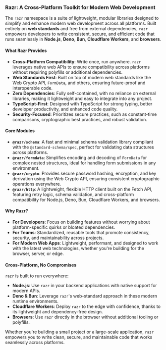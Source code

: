 ### **Razr: A Cross-Platform Toolkit for Modern Web Development**

The `razr` namespace is a suite of lightweight, modular libraries designed to
simplify and enhance modern web development across all platforms. Built entirely
on **web standards** and free from external dependencies, `razr` empowers
developers to write consistent, secure, and efficient code that runs seamlessly
in **Node.js**, **Deno**, **Bun**, **Cloudflare Workers**, and **browsers**.

#### **What Razr Provides**

- **Cross-Platform Compatibility**: Write once, run anywhere. `razr` leverages
  native web APIs to ensure compatibility across platforms without requiring
  polyfills or additional dependencies.
- **Web Standards First**: Built on top of modern web standards like the Web
  Crypto API, `FormData`, and others, ensuring future-proof and interoperable
  code.
- **Zero Dependencies**: Fully self-contained, with no reliance on external
  libraries, making it lightweight and easy to integrate into any project.
- **TypeScript-First**: Designed with TypeScript for strong typing, better
  developer productivity, and enhanced code quality.
- **Security-Focused**: Prioritizes secure practices, such as constant-time
  comparisons, cryptographic best practices, and robust validation.

#### **Core Modules**

- **`@razr/schema`**: A fast and minimal schema validation library compliant
  with the `@standard-schema/spec`, perfect for validating data structures
  across platforms.
- **`@razr/formdata`**: Simplifies encoding and decoding of `FormData` for
  complex nested structures, ideal for handling form submissions in any
  environment.
- **`@razr/crypto`**: Provides secure password hashing, encryption, and key
  derivation using the Web Crypto API, ensuring consistent cryptographic
  operations everywhere.
- **`@razr/http`**: A lightweight, flexible HTTP client built on the Fetch API,
  featuring retry logic, schema validation, and cross-platform compatibility for
  Node.js, Deno, Bun, Cloudflare Workers, and browsers.

#### **Why Razr?**

- **For Developers**: Focus on building features without worrying about
  platform-specific quirks or bloated dependencies.
- **For Teams**: Standardized, reusable tools that promote consistency,
  security, and maintainability across projects.
- **For Modern Web Apps**: Lightweight, performant, and designed to work with
  the latest web technologies, whether you're building for the browser, server,
  or edge.

#### **Cross-Platform, No Compromises**

`razr` is built to run everywhere:

- **Node.js**: Use `razr` in your backend applications with native support for
  modern APIs.
- **Deno & Bun**: Leverage `razr`'s web-standard approach in these modern
  runtime environments.
- **Cloudflare Workers**: Deploy `razr` to the edge with confidence, thanks to
  its lightweight and dependency-free design.
- **Browsers**: Use `razr` directly in the browser without additional tooling or
  polyfills.

Whether you're building a small project or a large-scale application, `razr`
empowers you to write clean, secure, and maintainable code that works seamlessly
across platforms.

